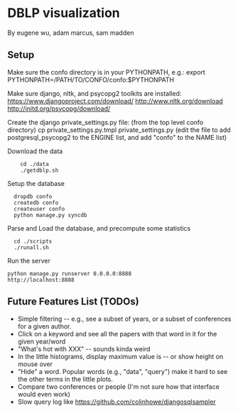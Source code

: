 DBLP visualization 
===================

By eugene wu, adam marcus, sam madden


Setup
----------

Make sure the confo directory is in your PYTHONPATH, e.g.:
       export PYTHONPATH=/PATH/TO/CONFO/confo:$PYTHONPATH

Make sure django, nltk, and psycopg2 toolkits are installed:
       https://www.djangoproject.com/download/
       http://www.nltk.org/download
       http://initd.org/psycopg/download/


Create the django private_settings.py file:
       (from the top level confo directory)
       cp private_settings.py.tmpl private_settings.py
       (edit the file to add postgresql_psycopg2 to the ENGINE list, and add "confo" to the NAME list)

Download the data

        cd ./data
        ./getdblp.sh

Setup the database

      dropdb confo
      createdb confo
      createuser confo
      python manage.py syncdb

Parse and Load the database, and precompute some statistics

      cd ./scripts
      ./runall.sh
      
Run the server

    python manage.py runserver 0.0.0.0:8888
    http://localhost:8888     




Future Features List (TODOs)
----------------------

* Simple filtering -- e.g., see a subset of years, or a subset of conferences for a given author.
* Click on a keyword and see all the papers with that word in it for the given year/word
* "What's hot with XXX" -- sounds kinda weird
* In the little histograms, display maximum value is -- or show height on mouse over
* "Hide" a word.  Popular words (e.g., "data", "query") make it hard to see the other terms in the little plots.
* Compare two conferences or people (I'm not sure how that interface would even work)
* Slow query log like https://github.com/colinhowe/djangosqlsampler